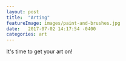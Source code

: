 ```yaml
---
layout: post
title:  "Arting"
featureImage: images/paint-and-brushes.jpg
date:   2017-07-02 14:17:54 -0400
categories: art
---
```


It's time to get your art on!

